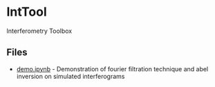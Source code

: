 # IntTool
Interferometry Toolbox

## Files
* [demo.ipynb](./demo.ipynb) - Demonstration of fourier filtration technique and abel inversion on simulated interferograms
